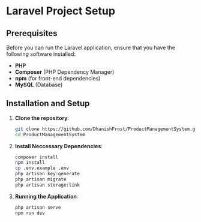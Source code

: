 # Laravel Project Setup

## Prerequisites

Before you can run the Laravel application, ensure that you have the following software installed:

- **PHP**
- **Composer** (PHP Dependency Manager)
- **npm** (for front-end dependencies)
- **MySQL** (Database)

## Installation and Setup

1. **Clone the repository**:
    ```bash
    git clone https://github.com/DhanishFrost/ProductManagementSystem.git
    cd ProductManagementSystem
    ```

2. **Install Neccessary Dependencies**:
   ```bash
   composer install
   npm install
   cp .env.example .env
   php artisan key:generate
   php artisan migrate
   php artisan storage:link
   ```
2. **Running the Application**:
   ```bash
   php artisan serve
   npm run dev
   ```

